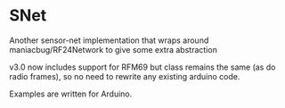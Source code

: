# SNet
Another sensor-net implementation that wraps around maniacbug/RF24Network to give some extra abstraction

v3.0 now includes support for RFM69 but class remains the same (as do radio frames), so no need to rewrite any existing arduino code.

Examples are written for Arduino.

